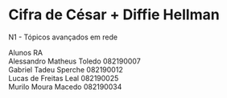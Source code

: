 # Cifra de César + Diffie Hellman
N1 - Tópicos avançados em rede

Alunos                        RA <br/>
Alessandro Matheus Toledo     082190007 <br/>
Gabriel Tadeu Sperche         082190012 <br/>
Lucas de Freitas Leal         082190025 <br/>
Murilo Moura Macedo           082190034
